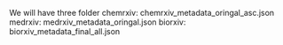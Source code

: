 We will have 
three folder 
chemrxiv: chemrxiv_metadata_oringal_asc.json
medrxiv: medrxiv_metadata_oringal.json
biorxiv: biorxiv_metadata_final_all.json
